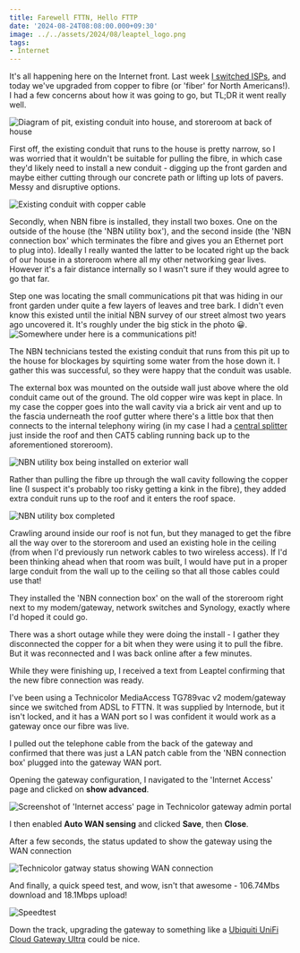 ```yaml
---
title: Farewell FTTN, Hello FTTP
date: '2024-08-24T08:08:00.000+09:30'
image: ../../assets/2024/08/leaptel_logo.png
tags:
- Internet
---
```


It's all happening here on the Internet front. Last week [I switched ISPs](/2024/08/leaptel), and today we've upgraded from copper to fibre (or 'fiber' for North Americans!). I had a few concerns about how it was going to go, but TL;DR it went really well.

![Diagram of pit, existing conduit into house, and storeroom at back of house](../../assets/2024/08/house-diagram.jpg)

First off, the existing conduit that runs to the house is pretty narrow, so I was worried that it wouldn't be suitable for pulling the fibre, in which case they'd likely need to install a new conduit - digging up the front garden and maybe either cutting through our concrete path or lifting up lots of pavers. Messy and disruptive options.

![Existing conduit with copper cable](../../assets/2024/08/conduit-before.jpg)

Secondly, when NBN fibre is installed, they install two boxes. One on the outside of the house (the 'NBN utility box'), and the second inside (the 'NBN connection box' which terminates the fibre and gives you an Ethernet port to plug into). Ideally I really wanted the latter to be located right up the back of our house in a storeroom where all my other networking gear lives. However it's a fair distance internally so I wasn't sure if they would agree to go that far.

Step one was locating the small communications pit that was hiding in our front garden under quite a few layers of leaves and tree bark. I didn't even know this existed until the initial NBN survey of our street almost two years ago uncovered it. It's roughly under the big stick in the photo 😀.
![Somewhere under here is a communications pit!](../../assets/2024/08/hidden-pit.jpg)

The NBN technicians tested the existing conduit that runs from this pit up to the house for blockages by squirting some water from the hose down it. I gather this was successful, so they were happy that the conduit was usable.

The external box was mounted on the outside wall just above where the old conduit came out of the ground. The old copper wire was kept in place. In my case the copper goes into the wall cavity via a brick air vent and up to the fascia underneath the roof gutter where there's a little box that then connects to the internal telephony wiring (in my case I had a [central splitter](/2006/10/central-splitter-installed) just inside the roof and then CAT5 cabling running back up to the aforementioned storeroom).

![NBN utility box being installed on exterior wall](../../assets/2024/08/nbn-utility-box-installation.jpg)

Rather than pulling the fibre up through the wall cavity following the copper line (I suspect it's probably too risky getting a kink in the fibre), they added extra conduit runs up to the roof and it enters the roof space.

![NBN utility box completed](../../assets/2024/08/nbn-utility-box-complete.jpg)

Crawling around inside our roof is not fun, but they managed to get the fibre all the way over to the storeroom and used an existing hole in the ceiling (from when I'd previously run network cables to two wireless access). If I'd been thinking ahead when that room was built, I would have put in a proper large conduit from the wall up to the ceiling so that all those cables could use that!

They installed the 'NBN connection box' on the wall of the storeroom right next to my modem/gateway, network switches and Synology, exactly where I'd hoped it could go.

There was a short outage while they were doing the install - I gather they disconnected the copper for a bit when they were using it to pull the fibre. But it was reconnected and I was back online after a few minutes.

While they were finishing up, I received a text from Leaptel confirming that the new fibre connection was ready.

I've been using a Technicolor MediaAccess TG789vac v2 modem/gateway since we switched from ADSL to FTTN. It was supplied by Internode, but it isn't locked, and it has a WAN port so I was confident it would work as a gateway once our fibre was live.

I pulled out the telephone cable from the back of the gateway and confirmed that there was just a LAN patch cable from the 'NBN connection box' plugged into the gateway WAN port.

Opening the gateway configuration, I navigated to the 'Internet Access' page and clicked on **show advanced**.

![Screenshot of 'Internet access' page in Technicolor gateway admin portal](../../assets/2024/08/technicolor-config.png)

I then enabled **Auto WAN sensing** and clicked **Save**, then **Close**.

After a few seconds, the status updated to show the gateway using the WAN connection

![Technicolor gatway status showing WAN connection](../../assets/2024/08/technicolor-status.png)

And finally, a quick speed test, and wow, isn't that awesome - 106.74Mbs download and 18.1Mbps upload!

![Speedtest](../../assets/2024/08/speedtest.png)

Down the track, upgrading the gateway to something like a [Ubiquiti UniFi Cloud Gateway Ultra](https://store.ui.com/us/en/category/cloud-gateways-compact/products/ucg-ultra) could be nice.

